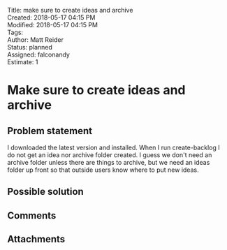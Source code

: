 Title: make sure to create ideas and archive  
Created: 2018-05-17 04:15 PM  
Modified: 2018-05-17 04:15 PM  
Tags:   
Author: Matt Reider  
Status: planned  
Assigned: falconandy   
Estimate: 1

# Make sure to create ideas and archive

## Problem statement

I downloaded the latest version and installed. When I run create-backlog I do not get an idea nor archive
folder created. I guess we don't need an archive folder unless there are things to archive, but we need
an ideas folder up front so that outside users know where to put new ideas.

## Possible solution

## Comments

## Attachments
